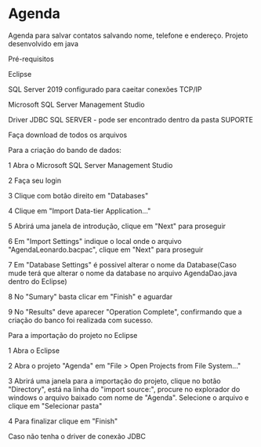 # Agenda
Agenda para salvar contatos salvando nome, telefone e endereço. Projeto desenvolvido em java

Pré-requisitos

Eclipse

SQL Server 2019 configurado para caeitar conexões TCP/IP

Microsoft SQL Server Management Studio

Driver JDBC SQL SERVER - pode ser encontrado dentro da pasta SUPORTE

Faça download de todos os arquivos

Para a criação do bando de dados:

  1 Abra o Microsoft SQL Server Management Studio
  
  2 Faça seu login
  
  3 Clique com botão direito em "Databases"
  
  4 Clique em "Import Data-tier Application..."
  
  5 Abrirá uma janela de introdução, clique em "Next" para proseguir
 
  6 Em "Import Settings" indique o local onde o arquivo "AgendaLeonardo.bacpac", clique em "Next" para proseguir
  
  7 Em "Database Settings" é possivel alterar o nome da Database(Caso mude terá que alterar o nome da database no arquivo AgendaDao.java dentro do Eclipse)
  
  8 No "Sumary" basta clicar em "Finish" e aguardar
  
  9 No "Results" deve aparecer "Operation Complete", confirmando que a criação do banco foi realizada com sucesso.
  


Para a importação do projeto no Eclipse
  
  1 Abra o Eclipse
  
  2 Abra o projeto "Agenda" em "File > Open Projects from File System..."
  
  3 Abrirá uma janela para a importação do projeto, clique no botão "Directory", está na linha do "import source:", procure no explorador do windows o arquivo baixado com nome de "Agenda". Selecione o arquivo e clique em "Selecionar pasta"
  
  4 Para finalizar clique em "Finish"
  


Caso não tenha o driver de conexão JDBC
